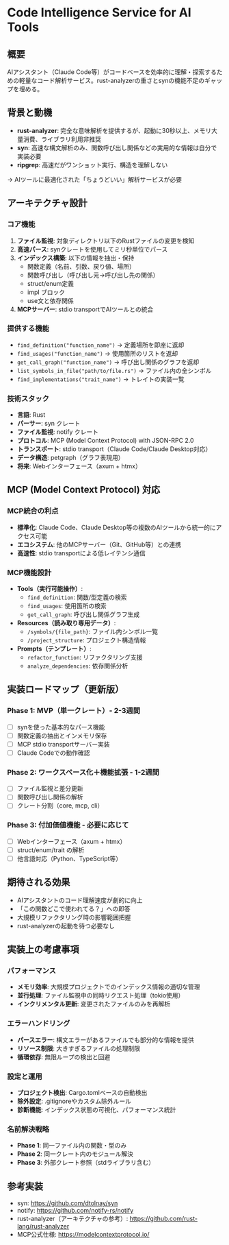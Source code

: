 # Code Intelligence Service for AI Tools

## 概要
AIアシスタント（Claude Code等）がコードベースを効率的に理解・探索するための軽量なコード解析サービス。rust-analyzerの重さとsynの機能不足のギャップを埋める。

## 背景と動機
- **rust-analyzer**: 完全な意味解析を提供するが、起動に30秒以上、メモリ大量消費、ライブラリ利用非推奨
- **syn**: 高速な構文解析のみ、関数呼び出し関係などの実用的な情報は自分で実装必要
- **ripgrep**: 高速だがワンショット実行、構造を理解しない

→ AIツールに最適化された「ちょうどいい」解析サービスが必要

## アーキテクチャ設計

### コア機能
1. **ファイル監視**: 対象ディレクトリ以下のRustファイルの変更を検知
2. **高速パース**: synクレートを使用してミリ秒単位でパース
3. **インデックス構築**: 以下の情報を抽出・保持
   - 関数定義（名前、引数、戻り値、場所）
   - 関数呼び出し（呼び出し元→呼び出し先の関係）
   - struct/enum定義
   - impl ブロック
   - use文と依存関係
4. **MCPサーバー**: stdio transportでAIツールとの統合

### 提供する機能
- `find_definition("function_name")` → 定義場所を即座に返却
- `find_usages("function_name")` → 使用箇所のリストを返却
- `get_call_graph("function_name")` → 呼び出し関係のグラフを返却
- `list_symbols_in_file("path/to/file.rs")` → ファイル内の全シンボル
- `find_implementations("trait_name")` → トレイトの実装一覧

### 技術スタック
- **言語**: Rust
- **パーサー**: syn クレート
- **ファイル監視**: notify クレート
- **プロトコル**: MCP (Model Context Protocol) with JSON-RPC 2.0
- **トランスポート**: stdio transport（Claude Code/Claude Desktop対応）
- **データ構造**: petgraph（グラフ表現用）
- **将来**: Webインターフェース（axum + htmx）

## MCP (Model Context Protocol) 対応

### MCP統合の利点
- **標準化**: Claude Code、Claude Desktop等の複数のAIツールから統一的にアクセス可能
- **エコシステム**: 他のMCPサーバー（Git、GitHub等）との連携
- **高速性**: stdio transportによる低レイテンシ通信

### MCP機能設計
- **Tools（実行可能操作）**:
  - `find_definition`: 関数/型定義の検索
  - `find_usages`: 使用箇所の検索  
  - `get_call_graph`: 呼び出し関係グラフ生成
- **Resources（読み取り専用データ）**:
  - `/symbols/{file_path}`: ファイル内シンボル一覧
  - `/project_structure`: プロジェクト構造情報
- **Prompts（テンプレート）**:
  - `refactor_function`: リファクタリング支援
  - `analyze_dependencies`: 依存関係分析

## 実装ロードマップ（更新版）

### Phase 1: MVP（単一クレート）- 2-3週間
- [ ] synを使った基本的なパース機能
- [ ] 関数定義の抽出とインメモリ保存
- [ ] MCP stdio transportサーバー実装
- [ ] Claude Codeでの動作確認

### Phase 2: ワークスペース化＋機能拡張 - 1-2週間
- [ ] ファイル監視と差分更新
- [ ] 関数呼び出し関係の解析
- [ ] クレート分割（core, mcp, cli）

### Phase 3: 付加価値機能 - 必要に応じて
- [ ] Webインターフェース（axum + htmx）
- [ ] struct/enum/trait の解析
- [ ] 他言語対応（Python、TypeScript等）

## 期待される効果
- AIアシスタントのコード理解速度が劇的に向上
- 「この関数どこで使われてる？」への即答
- 大規模リファクタリング時の影響範囲把握
- rust-analyzerの起動を待つ必要なし

## 実装上の考慮事項

### パフォーマンス
- **メモリ効率**: 大規模プロジェクトでのインデックス情報の適切な管理
- **並行処理**: ファイル監視中の同時リクエスト処理（tokio使用）
- **インクリメンタル更新**: 変更されたファイルのみを再解析

### エラーハンドリング
- **パースエラー**: 構文エラーがあるファイルでも部分的な情報を提供
- **リソース制限**: 大きすぎるファイルの処理制限
- **循環依存**: 無限ループの検出と回避

### 設定と運用
- **プロジェクト検出**: Cargo.tomlベースの自動検出
- **除外設定**: .gitignoreやカスタム除外ルール
- **診断機能**: インデックス状態の可視化、パフォーマンス統計

### 名前解決戦略
- **Phase 1**: 同一ファイル内の関数・型のみ
- **Phase 2**: 同一クレート内のモジュール解決
- **Phase 3**: 外部クレート参照（stdライブラリ含む）

## 参考実装
- syn: https://github.com/dtolnay/syn
- notify: https://github.com/notify-rs/notify
- rust-analyzer（アーキテクチャの参考）: https://github.com/rust-lang/rust-analyzer
- MCP公式仕様: https://modelcontextprotocol.io/
